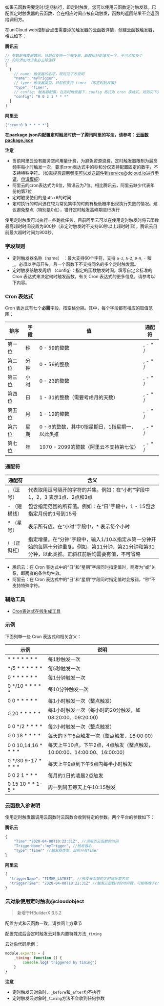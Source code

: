 如果云函数需要定时/定期执行，即定时触发，您可以使用云函数定时触发器。已配置定时触发器的云函数，会在相应时间点被自动触发，函数的返回结果不会返回给调用方。

在uniCloud web控制台点击需要添加触发器的云函数详情，创建云函数触发器，格式如下：

**腾讯云**

```js
// 参数是触发器数组，目前仅支持一个触发器，即数组只能填写一个，不可添加多个
// 实际添加时请务必去除注释
[
  {
    // name: 触发器的名字，规则见下方说明
    "name": "myTrigger",
    // type: 触发器类型，目前仅支持 timer （即定时触发器）
    "type": "timer",
    // config: 触发器配置，在定时触发器下，config 格式为 cron 表达式，规则见下方说明
    "config": "0 0 2 1 * * *"
  }
]
```

**阿里云**

```js
["cron:0 0 * * * *"]
```

**在package.json内配置定时触发时统一了腾讯阿里的写法，请参考：[云函数package.json](cf-functions.md#packagejson)**

**注意**

- 当前阿里云没有服务空间用量计费，为避免资源浪费，定时触发器限制为最高频率每小时触发一次，要求cron表达式中的秒和分仅支持配置固定的数字，不支持特殊字符。（如需提高调用频率可以发送邮件到service@dcloud.io进行申请，[申请模板](https://uniapp.dcloud.io/uniCloud/price?id=aliyun)）
- 阿里云的cron表达式为6位，腾讯云为7位。相比腾讯云，阿里云缺少代表年份的第7位
- 定时触发使用的是utc+8的时间
- 定时执行的时间选在较为常见集中的时刻有极低概率出现执行失败的情况。建议避免整点（特别是0点），错开定时触发高峰期进行执行

使用定时触发可以执行一些跑批任务，目前阿里云可以在使用定时触发时将云函数最高超时时间设置为600秒（非定时触发时不支持60秒以上超时时间），腾讯云目前最大超时时间为900秒。

### 字段规则
- 定时触发器名称（name） ：最大支持60个字符，支持 `a-z`, `A-Z`, `0-9`, `-` 和 `_`。必须以字母开头，且一个函数下不支持同名的多个定时触发器。
- 定时触发器触发周期 （config）：指定的函数触发时间。填写自定义标准的 Cron 表达式来决定何时触发函数。有关 Cron 表达式的更多信息，请参考以下内容。

### Cron 表达式
Cron 表达式有七个**必需**字段，按空格分隔。其中，每个字段都有相应的取值范围：

|排序| 字段 | 值 | 通配符 |
|--| -- | -- | -- |
|第一位| 秒 | 0 - 59的整数 | , - * / |
|第二位| 分钟 | 0 - 59的整数 | , - * / |
|第三位| 小时 | 0 - 23的整数 | , - * / |
|第四位| 日 | 1 - 31的整数（需要考虑月的天数） | , - * / |
|第五位| 月 | 1 - 12的整数 | , - * / |
|第六位| 星期 | 0 - 6的整数，其中0指星期日，1指星期一，以此类推 | , - * / |
|第七位| 年 | 1970 - 2099的整数（阿里云不支持第七位） | , - * / |

### 通配符

| 通配符 | 含义 |
| -- | -- |
| ，（逗号） | 代表取用逗号隔开的字符的并集。例如：在“小时”字段中 1，2，3 表示1点、2点和3点 |
| - （短横线）| 包含指定范围的所有值。例如：在“日”字段中，1 - 15包含指定月份的1号到15号 |
| * （星号） | 表示所有值。在“小时”字段中，* 表示每个小时 |
| / （正斜杠） | 指定增量。在“分钟”字段中，输入1/10以指定从第一分钟开始的每隔十分钟重复。例如，第11分钟、第21分钟和第31分钟，以此类推。正斜杠前后均需要有值，不可省略 |


- 腾讯云：在 Cron 表达式中的“日”和“星期”字段同时指定值时，两者为“或”关系，即两者的条件均生效。
- 阿里云：在 Cron 表达式中的“日”和“星期”字段同时指定值时会报错，“秒”不支持特殊字符。

### 辅助工具

- [Cron表达式在线生成工具](http://cron.ciding.cc/)

### 示例

下面列举一些 Cron 表达式和相关含义：

|           示例					|          说明																														|
|-------------------------|-------------------------																								|
| * * * * * * *						| 每1秒触发一次																														|
| */5 * * * * * *					| 每5秒触发一次																														|
| 0 * * * * * *						| 每1分钟触发一次																													|
| 0 */10 * * * * *				| 每10分钟触发一次																												|
| 0 0 * * * * *						| 每1小时触发一次（整点触发）																							|
| 0 20 * * * * *					| 每1小时触发一次（每小时的20分触发，如08:20:00、09:20:00）								|
| 0 0 */2 * * * *					| 每2小时触发一次（整点触发）																							|
| 0 0 18 * * * *					| 每天的下午6点触发一次（整点触发，18:00:00）															|
| 0 0 10,14,16 * * * *		| 每天上午10点，下午2点，4点触发（整点触发，10:00:00、14:00:00、16:00:00）|
| 0 */30 9-17 * * * *			| 每天上午9点到下午5点内每半小时触发																			|
| 0 0 2 1 * * *						| 每月的1日的凌晨2点触发																									|
| 0 15 10 * * 1-5 *				| 周一到周五每天上午10:15触发																							|


### 云函数入参说明

使用定时触发器调用云函数时云函数会收到特定的参数。两个平台的参数如下：

**腾讯云**

```js
{	
	"Time":"2020-04-08T10:22:31Z", //调用的云函数的时间
	"TriggerName":"myTrigger", //触发器名
	"Type":"Timer" //触发器类型，目前只有Timer
}
```

**阿里云**

```js
{
  "triggerName": "TIMER_LATEST", //触发云函数的定时器配置内容
  "triggerTime": "2020-04-08T10:22:31Z" //触发云函数时的时间戳，可能略晚于cron表达式时间
}
```

### 云对象使用定时触发@cloudobject

> 新增于HBuilderX 3.5.2

配置方式和云函数一致，请参阅上方章节

配置完成后会定时触发云对象内置特殊方法`_timing`

云对象代码示例：

```js
module.exports = {
	_timing: function () { 
		console.log('triggered by timing')
	}
}
```

**注意**

- 定时触发云对象时，`_before`和`_after`均不执行
- 定时触发云对象时`_timing`方法不会收到任何参数
